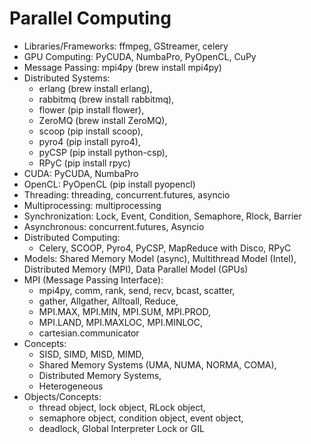 # Parallel Computing


- Libraries/Frameworks: ffmpeg, GStreamer, celery
- GPU Computing: PyCUDA, NumbaPro, PyOpenCL, CuPy
- Message Passing: mpi4py (brew install mpi4py)
- Distributed Systems: 
	- erlang (brew install erlang), 
	- rabbitmq (brew install rabbitmq), 
	- flower (pip install flower), 
	- ZeroMQ (brew install ZeroMQ), 
	- scoop (pip install scoop), 
	- pyro4 (pip install pyro4), 
	- pyCSP (pip install python-csp), 
	- RPyC (pip install rpyc)
- CUDA: PyCUDA, NumbaPro
- OpenCL: PyOpenCL (pip install pyopencl)
- Threading: threading, concurrent.futures, asyncio
- Multiprocessing: multiprocessing
- Synchronization: Lock, Event, Condition, Semaphore, Rlock, Barrier
- Asynchronous: concurrent.futures, Asyncio
- Distributed Computing: 
	- Celery, SCOOP, Pyro4, PyCSP, MapReduce with Disco, RPyC
- Models: Shared Memory Model (async), Multithread Model (Intel), Distributed Memory (MPI), Data Parallel Model (GPUs)
- MPI (Message Passing Interface): 
	- mpi4py, comm, rank, send, recv, bcast, scatter, 
	- gather, Allgather, Alltoall, Reduce, 
	- MPI.MAX, MPI.MIN, MPI.SUM, MPI.PROD, 
	- MPI.LAND, MPI.MAXLOC, MPI.MINLOC, 
	- cartesian.communicator
- Concepts: 
	- SISD, SIMD, MISD, MIMD, 
	- Shared Memory Systems (UMA, NUMA, NORMA, COMA), 
	- Distributed Memory Systems, 
	- Heterogeneous
- Objects/Concepts: 
	- thread object, lock object, RLock object, 
	- semaphore object, condition object, event object, 
	- deadlock, Global Interpreter Lock or GIL